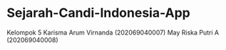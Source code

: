 # Sejarah-Candi-Indonesia-App
Kelompok 5
Karisma Arum Virnanda (202069040007)
May Riska Putri A (202069040008)
